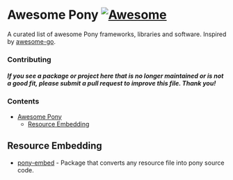 # Awesome Pony [![Awesome](https://cdn.rawgit.com/sindresorhus/awesome/d7305f38d29fed78fa85652e3a63e154dd8e8829/media/badge.svg)](https://github.com/sindresorhus/awesome)


A curated list of awesome Pony frameworks, libraries and software. Inspired by [awesome-go](https://github.com/avelino/awesome-go).


### Contributing

#### *If you see a package or project here that is no longer maintained or is not a good fit, please submit a pull request to improve this file. Thank you!*


### Contents

- [Awesome Pony](#awesome-pony)
    - [Resource Embedding](#resource_embedding)

## Resource Embedding

* [pony-embed](https://github.com/pyros2097/pony-embed) - Package that converts any resource file into pony source code.
